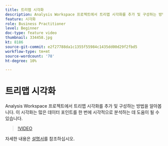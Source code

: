 ```yaml
---
title: 트리맵 시각화
description: Analysis Workspace 프로젝트에서 트리맵 시각화를 추가 및 구성하는 방법을 알아봅니다. 이 시각화는 많은 데이터 포인트를 한 번에 시각적으로 분석하는 데 도움이 될 수 있습니다.
feature: 시각화
role: Business Practitioner
level: Beginner
doc-type: feature video
thumbnail: 334458.jpg
kt: 8186
source-git-commit: e2f27788da1c1355f55984c1435dd00d29f2fbd5
workflow-type: tm+mt
source-wordcount: '78'
ht-degree: 10%

---
```



# 트리맵 시각화

Analysis Workspace 프로젝트에서 트리맵 시각화를 추가 및 구성하는 방법을 알아봅니다. 이 시각화는 많은 데이터 포인트를 한 번에 시각적으로 분석하는 데 도움이 될 수 있습니다.

>[!VIDEO](https://video.tv.adobe.com/v/334458/?quality=12&learn=on)

자세한 내용은 [설명서](https://experienceleague.adobe.com/docs/analytics/analyze/analysis-workspace/visualizations/treemap.html?lang=en)를 참조하십시오.
